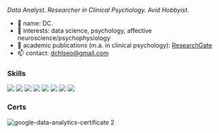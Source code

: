 _Data Analyst. Researcher in Clinical Psychology. Avid Hobbyist._

- 👋 name: DC.
- 👀 interests: data science, psychology, affective neuroscience/psychophysiology
- 📖 academic publications (m.a. in clinical psychology): [ResearchGate](https://www.researchgate.net/profile/Deachul_Seo2)
- 📫 contact: dchlseo@gmail.com
<!--
**dchlseo/dchlseo** is a ✨ _special_ ✨ repository because its `README.md` (this file) appears on your GitHub profile.

Here are some ideas to get you started:

- 🔭 I’m currently working on ...
- 🌱 I’m currently learning ...
- 👯 I’m looking to collaborate on ...
- 🤔 I’m looking for help with ...
- 💬 Ask me about ...

- 😄 Pronouns: ...
- ⚡ Fun fact: ...
-->

### Skills
![](https://img.shields.io/badge/Python-FFD43B?style=for-the-badge&logo=python&logoColor=blue)
![](https://img.shields.io/badge/PyTorch-EE4C2C?style=for-the-badge&logo=pytorch&logoColor=white) 
![](https://img.shields.io/badge/scikit_learn-F7931E?style=for-the-badge&logo=scikit-learn&logoColor=white) 
![](https://img.shields.io/badge/MySQL-4479A1?style=for-the-badge&logo=MySQL&logoColor=white)
![](https://img.shields.io/badge/opencv-5C3EE8?style=for-the-badge&logo=opencv&logoColor=white)
![](https://img.shields.io/badge/Jupyter-F37626.svg?&style=for-the-badge&logo=Jupyter&logoColor=white) 
![](https://img.shields.io/badge/Markdown-000000?style=for-the-badge&logo=markdown&logoColor=white) 
![](https://img.shields.io/badge/tableau-E97627?style=for-the-badge&logo=tableau&logoColor=white)

### Certs
![google-data-analytics-certificate 2](https://github.com/dchlseo/dchlseo/assets/70427747/dca1ac02-6315-4d6b-b989-e54314452b0e)

